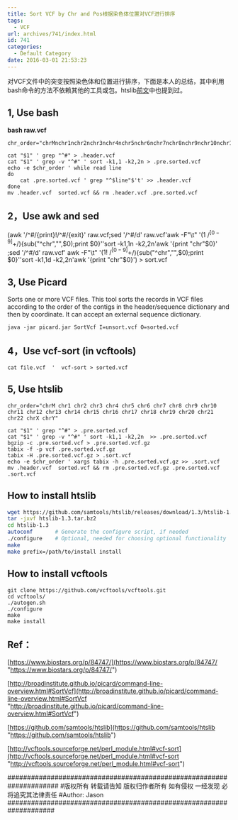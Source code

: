 ```yaml
---
title: Sort VCF by Chr and Pos根据染色体位置对VCF进行排序
tags:
  - VCF
url: archives/741/index.html
id: 741
categories:
  - Default Category
date: 2016-03-01 21:53:23
---
```


对VCF文件中的突变按照染色体和位置进行排序，下面是本人的总结，其中利用bash命令的方法不依赖其他的工具或包。htslib[前文](http://wp.zxzyl.com/?p=189 "合并VCF文件 Merge VCF file")中也提到过。

## 1, Use bash

**bash raw.vcf**

```
chr_order="chrMnchr1nchr2nchr3nchr4nchr5nchr6nchr7nchr8nchr9nchr10nchr11nchr12nchr13nchr14nchr15nchr16nchr17nchr18nchr19nchr20nchr21nchr22nchrXnchrY"

cat "$1" ' grep "^#" > .header.vcf
cat "$1" ' grep -v "^#" ' sort -k1,1 -k2,2n > .pre.sorted.vcf
echo -e $chr_order ' while read line
do
    cat .pre.sorted.vcf ' grep "^$line"$'t' >> .header.vcf
done
mv .header.vcf  sorted.vcf && rm .header.vcf .pre.sorted.vcf
```


## 2，Use awk and sed

(awk '/^#/{print}!/^#/{exit}' raw.vcf;sed '/^#/d' raw.vcf'awk -F"\t" '($1~/^[0-9]+$/){sub("^chr","",$0);print $0}''sort -k1,1n -k2,2n'awk '{print "chr"$0}' ;sed '/^#/d' raw.vcf' awk -F"\t" '($1!~/^[0-9]+$/){sub("^chr","",$0);print $0}''sort -k1,1d -k2,2n'awk '{print "chr"$0}') > sort.vcf

## 3, Use Picard

Sorts one or more VCF files. This tool sorts the records in VCF files according to the order of the contigs in the header/sequence dictionary and then by coordinate. It can accept an external sequence dictionary.

`java -jar picard.jar SortVcf I=unsort.vcf O=sorted.vcf`

## 4，Use vcf-sort (in vcftools)

`cat file.vcf  '  vcf-sort > sorted.vcf`
<!--more-->

## 5, Use htslib

```
chr_order="chrM chr1 chr2 chr3 chr4 chr5 chr6 chr7 chr8 chr9 chr10 chr11 chr12 chr13 chr14 chr15 chr16 chr17 chr18 chr19 chr20 chr21 chr22 chrX chrY"

cat "$1" ' grep "^#" > .pre.sorted.vcf
cat "$1" ' grep -v "^#" ' sort -k1,1 -k2,2n  >> .pre.sorted.vcf
bgzip -c .pre.sorted.vcf > .pre.sorted.vcf.gz
tabix -f -p vcf .pre.sorted.vcf.gz
tabix -H .pre.sorted.vcf.gz > .sort.vcf
echo -e $chr_order ' xargs tabix -h .pre.sorted.vcf.gz >> .sort.vcf
mv .header.vcf  sorted.vcf && rm .pre.sorted.vcf.gz .pre.sorted.vcf .sort.vcf
```

## How to install htslib

```bash
wget https://github.com/samtools/htslib/releases/download/1.3/htslib-1.3.tar.bz2
tar -jxvf htslib-1.3.tar.bz2
cd htslib-1.3
autoconf       # Generate the configure script, if needed
./configure    # Optional, needed for choosing optional functionality
make
make prefix=/path/to/install install
```

## How to install vcftools

```
git clone https://github.com/vcftools/vcftools.git
cd vcftools/ 
./autogen.sh 
./configure 
make 
make install
```

## Ref：

[https://www.biostars.org/p/84747/](https://www.biostars.org/p/84747/ "https://www.biostars.org/p/84747/")

[http://broadinstitute.github.io/picard/command-line-overview.html#SortVcf](http://broadinstitute.github.io/picard/command-line-overview.html#SortVcf "http://broadinstitute.github.io/picard/command-line-overview.html#SortVcf")

[https://github.com/samtools/htslib](https://github.com/samtools/htslib "https://github.com/samtools/htslib")

[http://vcftools.sourceforge.net/perl_module.html#vcf-sort](http://vcftools.sourceforge.net/perl_module.html#vcf-sort "http://vcftools.sourceforge.net/perl_module.html#vcf-sort")

\#####################################################################
\#版权所有 转载请告知 版权归作者所有 如有侵权 一经发现 必将追究其法律责任
\#Author: Jason
\####################################################################